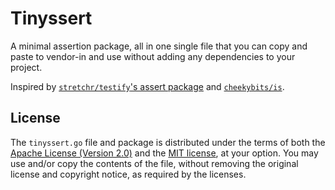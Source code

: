 # Tinyssert

A minimal assertion package, all in one single file that you can copy and paste
to vendor-in and use without adding any dependencies to your project.

Inspired by [`stretchr/testify`'s assert package][testify] and [`cheekybits/is`][is].

[testify]: https://github.com/stretchr/testify/tree/master/assert
[is]: https://github.com/cheekybits/is

## License

The `tinyssert.go` file and package is distributed under the terms of both the
[Apache License (Version 2.0)](./LICENSE-APACHE) and the [MIT license](./LICENSE-MIT),
at your option. You may use and/or copy the contents of the file, without removing the original
license and copyright notice, as required by the licenses.

